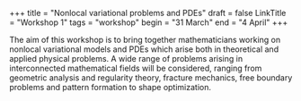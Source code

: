 +++
title = "Nonlocal variational problems and PDEs"
draft = false
LinkTitle = "Workshop 1"
tags = "workshop"
begin = "31 March"
end = "4 April"
+++


The aim of this workshop is to bring together mathematicians working on nonlocal variational models and PDEs which arise both in theoretical and applied physical problems. A wide range of problems arising in interconnected mathematical fields will be considered, ranging from geometric analysis and regularity theory, fracture mechanics, free boundary problems and pattern formation to shape optimization.
